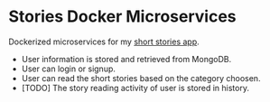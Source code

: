 # Stories Docker Microservices
Dockerized microservices for my [short stories app](https://github.com/SandeepUrankar/LetMeTellYouAStory).
- User information is stored and retrieved from MongoDB.
- User can login or signup.
- User can read the short stories based on the category choosen.
- [TODO] The story reading activity of user is stored in history.
